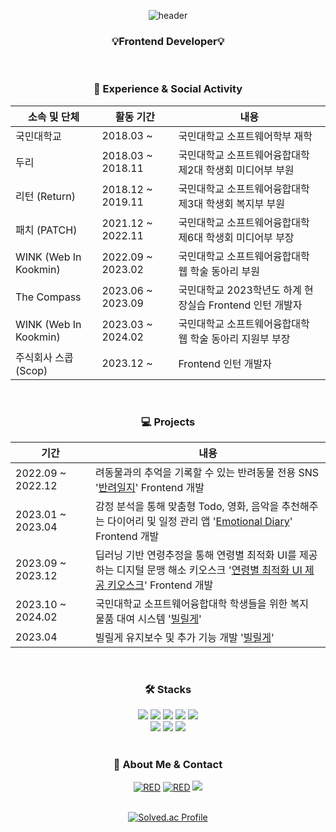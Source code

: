 <div align='center'>

  ![header](https://capsule-render.vercel.app/api?type=waving&color=0:61DAFB,100:0088CC&height=230&section=header&text=VarGun&fontAlign=70&fontAlignY=40&fontSize=50&fontColor=ffffff)

</div>

<h3 align='center'>
  💡Frontend Developer💡
</h3>

<br/>

<h3 align='center'>🏫 Experience & Social Activity</h3>

<div align='center'>
  
|소속 및 단체|활동 기간|내용|
|---|---|---|
|국민대학교|2018.03 ~|국민대학교 소프트웨어학부 재학|
|두리|2018.03 ~ 2018.11|국민대학교 소프트웨어융합대학 제2대 학생회 미디어부 부원|
|리턴 (Return)|2018.12 ~ 2019.11|국민대학교 소프트웨어융합대학 제3대 학생회 복지부 부원|
|패치 (PATCH)|2021.12 ~ 2022.11|국민대학교 소프트웨어융합대학 제6대 학생회 미디어부 부장|　　　　
|WINK (Web In Kookmin)|2022.09 ~ 2023.02|국민대학교 소프트웨어융합대학 웹 학술 동아리 부원|
|The Compass|2023.06 ~ 2023.09|국민대학교 2023학년도 하계 현장실습 Frontend 인턴 개발자|
|WINK (Web In Kookmin)|2023.03 ~ 2024.02|국민대학교 소프트웨어융합대학 웹 학술 동아리 지원부 부장|
|주식회사 스콥 (Scop)|2023.12 ~ |Frontend 인턴 개발자|

</div>

<br/>

<h3 align='center'>💻 Projects</h3>

<div align='center'>

| 기간 | 내용 |
| --- | --- |
| 2022.09 ~ 2022.12　|려동물과의 추억을 기록할 수 있는 반려동물 전용 SNS '<a href="https://github.com/VarGun/KMU-Mobile-Programming">반려일지</a>' Frontend 개발|
| 2023.01 ~ 2023.04　|감정 분석을 통해 맞춤형 Todo, 영화, 음악을 추천해주는 다이어리 및 일정 관리 앱 '<a href="https://github.com/VarGun/EmotionalDiary-frontend">Emotional Diary</a>' Frontend 개발|
| 2023.09 ~ 2023.12　|딥러닝 기반 연령추정을 통해 연령별 최적화 UI를 제공하는 디지털 문맹 해소 키오스크 '<a href="https://github.com/gyuwonsong/ArtRoad.git">연령별 최적화 UI 제공 키오스크</a>' Frontend 개발|
| 2023.10 ~ 2024.02 |국민대학교 소프트웨어융합대학 학생들을 위한 복지 물품 대여 시스템 '<a href="https://github.com/2023-2-WINK-Project-Team1/front-end-mobile">빌릴게</a>'|
| 2023.04 |빌릴게 유지보수 및 추가 기능 개발 '<a href="https://github.com/2023-2-WINK-Project-Team1/front-end-web">빌릴게</a>'|

</div>


<br/>

<h3 align='center'>🛠️ Stacks </h3>
<div align='center'>
  <img src="https://img.shields.io/badge/React-61DAFB?style=flat-square&logo=React&logoColor=black"/>
  <img src="https://img.shields.io/badge/Next.js-000000?style=flat-square&logo=Next.js&logoColor=white"/>
  <img src="https://img.shields.io/badge/Vue-4FC08D?style=flat-square&logo=Vue.js&logoColor=white"/>
  <img src="https://img.shields.io/badge/Nuxt.js-00DC82?style=flat-square&logo=Nuxt.js&logoColor=white"/>
  <img src="https://img.shields.io/badge/Android-3DDC84?style=flat-square&logo=Android&logoColor=white"/>
</div>
<div align='center'>
  <img src="https://img.shields.io/badge/AmazonS3-569A31?style=flat-square&logo=AmazonS3&logoColor=black"/>
  <img src="https://img.shields.io/badge/AmazonEC2-FF9900?style=flat-square&logo=AmazonEC2&logoColor=black"/>
  <img src="https://img.shields.io/badge/AmazonRoute53-8C4FFF?style=flat-square&logo=AmazonRoute53&logoColor=black"/>
</div>

<br/>

</div>
<h3 align='center'>🦆 About Me & Contact</h3>
<div align='center'>
  <a href="https://github.com/vargun"><img alt="RED" src ="https://img.shields.io/badge/GitHub-181717?style=flat-square&logo=GitHub&logoColor=white"/></a>
  <a href="https://medium.com/@heegun46900"><img alt="RED" src ="https://img.shields.io/badge/Medium-000000?style=flat-square&logo=Medium&logoColor=white"/></a>
  <a href="mailto:heegun46900@gmail.com"><img src="https://img.shields.io/badge/Gmail-E34F26?style=flat-square&logo=Gmail&logoColor=white&link=mailto:heegun46900@gmail.com"/></a>
</div>

<br/>

<div align='center'>
  
[![Solved.ac Profile](http://mazassumnida.wtf/api/v2/generate_badge?boj=vargun)](https://solved.ac/vargun/) 

</div>
